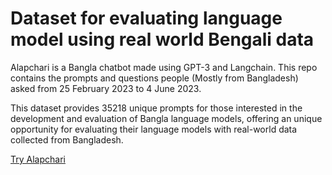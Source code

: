 # Dataset for evaluating language model using real world Bengali data


Alapchari is a Bangla chatbot made using GPT-3 and Langchain. This repo contains the prompts and questions people (Mostly from Bangladesh) asked from 25 February 2023 to 4 June 2023.

This dataset provides 35218 unique prompts for those interested in the development and evaluation of Bangla language models, offering an unique opportunity for evaluating their language models with real-world data collected from Bangladesh. 

[Try Alapchari](http://chatrik.org/alapchari)

